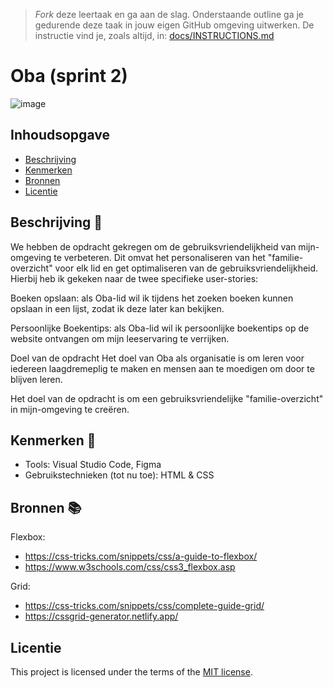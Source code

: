 > _Fork_ deze leertaak en ga aan de slag. Onderstaande outline ga je gedurende deze taak in jouw eigen GitHub omgeving uitwerken. De instructie vind je, zoals altijd, in: [docs/INSTRUCTIONS.md](docs/INSTRUCTIONS.md)

# Oba (sprint 2)
![image](https://github.com/MisahSaid/the-client-website/assets/144008464/e84538ef-3454-4ab1-a428-54dc94cf952e)

<!-- Geef je project een titel en schrijf in één zin wat het is -->

## Inhoudsopgave

  * [Beschrijving](#beschrijving)
  * [Kenmerken](#kenmerken)
  * [Bronnen](#bronnen)
  * [Licentie](#licentie)

## Beschrijving 📝
We hebben de opdracht gekregen om de gebruiksvriendelijkheid van mijn-omgeving te verbeteren. Dit omvat het personaliseren van het "familie-overzicht" voor elk lid en get optimaliseren van de gebruiksvriendelijkheid. Hierbij heb ik gekeken naar de twee specifieke user-stories:

Boeken opslaan: als Oba-lid wil ik tijdens het zoeken boeken kunnen opslaan in een lijst, zodat ik deze later kan bekijken.

Persoonlijke Boekentips: als Oba-lid wil ik persoonlijke boekentips op de website ontvangen om mijn leeservaring te verrijken.

Doel van de opdracht
Het doel van Oba als organisatie is om leren voor iedereen laagdremeplig te maken en mensen aan te moedigen om door te blijven leren.

Het doel van de opdracht is om een gebruiksvriendelijke "familie-overzicht" in mijn-omgeving te creëren.

## Kenmerken 📌
- Tools: Visual Studio Code, Figma
- Gebruikstechnieken (tot nu toe): HTML & CSS

## Bronnen 📚
Flexbox:
- https://css-tricks.com/snippets/css/a-guide-to-flexbox/
- https://www.w3schools.com/css/css3_flexbox.asp

Grid:
- https://css-tricks.com/snippets/css/complete-guide-grid/
- https://cssgrid-generator.netlify.app/

## Licentie

This project is licensed under the terms of the [MIT license](./LICENSE).
